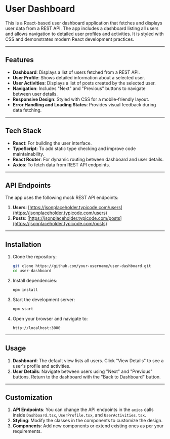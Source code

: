 
# User Dashboard

This is a React-based user dashboard application that fetches and displays user data from a REST API. The app includes a dashboard listing all users and allows navigation to detailed user profiles and activities. It is styled with CSS and demonstrates modern React development practices.

---

## Features

- **Dashboard**: Displays a list of users fetched from a REST API.
- **User Profile**: Shows detailed information about a selected user.
- **User Activities**: Displays a list of posts created by the selected user.
- **Navigation**: Includes "Next" and "Previous" buttons to navigate between user details.
- **Responsive Design**: Styled with CSS for a mobile-friendly layout.
- **Error Handling and Loading States**: Provides visual feedback during data fetching.

---

## Tech Stack

- **React**: For building the user interface.
- **TypeScript**: To add static type checking and improve code maintainability.
- **React Router**: For dynamic routing between dashboard and user details.
- **Axios**: To fetch data from REST API endpoints.

---

## API Endpoints

The app uses the following mock REST API endpoints:

1. **Users**: [https://jsonplaceholder.typicode.com/users](https://jsonplaceholder.typicode.com/users)
2. **Posts**: [https://jsonplaceholder.typicode.com/posts](https://jsonplaceholder.typicode.com/posts)

---

## Installation

1. Clone the repository:
   ```bash
   git clone https://github.com/your-username/user-dashboard.git
   cd user-dashboard
   ```

2. Install dependencies:
   ```bash
   npm install
   ```

3. Start the development server:
   ```bash
   npm start
   ```

4. Open your browser and navigate to:
   ```
   http://localhost:3000
   ```

---

## Usage

1. **Dashboard**: The default view lists all users. Click "View Details" to see a user's profile and activities.
2. **User Details**: Navigate between users using "Next" and "Previous" buttons. Return to the dashboard with the "Back to Dashboard" button.

---

## Customization

1. **API Endpoints**: You can change the API endpoints in the `axios` calls inside `Dashboard.tsx`, `UserProfile.tsx`, and `UserActivities.tsx`.
2. **Styling**: Modify the classes in the components to customize the design.
3. **Components**: Add new components or extend existing ones as per your requirements.

